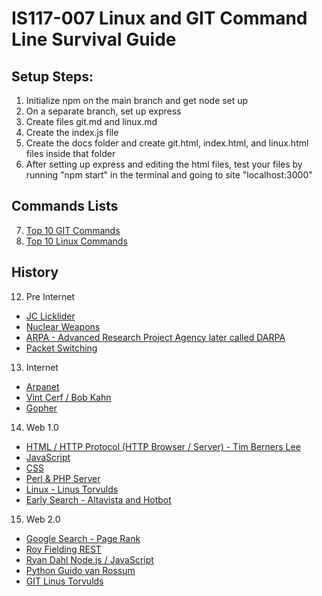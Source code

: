 # IS117-007 Linux and GIT Command Line Survival Guide

## Setup Steps:

1. Initialize npm on the main branch and get node set up
2. On a separate branch, set up express
3. Create files git.md and linux.md
4. Create the index.js file
5. Create the docs folder and create git.html, index.html, and linux.html files inside that folder
6. After setting up express and editing the html files, test your files by running "npm start" in the terminal and going to site "localhost:3000"

## Commands Lists

7. [Top 10 GIT Commands](git.md)
8. [Top 10 Linux Commands](linux.md)

## History

12. Pre Internet
- [JC Licklider](JC.md)
- [Nuclear Weapons](Nuclear.md)
- [ARPA - Advanced Research Project Agency later called DARPA](ARPA.md)
- [Packet Switching](PS.md)

13. Internet
- [Arpanet](Arpanet.md)
- [Vint Cerf / Bob Kahn](VCBK.md)
- [Gopher](Gopher.md)

14. Web 1.0
- [HTML / HTTP Protocol (HTTP Browser / Server) - Tim Berners Lee](HTML.md)
- [JavaScript](JS.md)
- [CSS](CSS.md)
- [Perl & PHP Server](PPHP.md)
- [Linux - Linus Torvulds](LinuxHis.md)
- [Early Search - Altavista and Hotbot](EarlySearch.md)

15. Web 2.0
- [Google Search - Page Rank](PageRank.md)
- [Roy Fielding REST](REST.md)
- [Ryan Dahl Node.js / JavaScript](RD.md)
- [Python Guido van Rossum](PGVR.md)
- [GIT Linus Torvulds](GITHis.md)